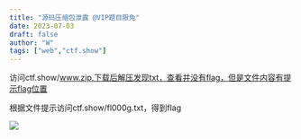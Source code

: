 ```yaml
---
title: "源码压缩包泄露 @VIP题目限免"
date: 2023-07-03
draft: false
author: "W"
tags: ["web","ctf.show"]
---
```


 访问ctf.show/www.zip,下载后解压发现txt，查看并没有flag，但是文件内容有提示flag位置

根据文件提示访问ctf.show/fl000g.txt，得到flag

![](/ctf.show/935/1.webp)

